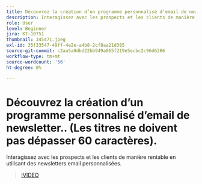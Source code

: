 ```yaml
---
title: Découvrez la création d’un programme personnalisé d’email de newsletter.. (Les titres ne doivent pas dépasser 60 caractères).
description: Interagissez avec les prospects et les clients de manière rentable en utilisant des newsletters email personnalisées.
role: User
level: Beginner
jira: KT-10751
thumbnail: 345471.jpeg
exl-id: 35f33547-49ff-4e2e-a4b8-2cf8aa21d385
source-git-commit: c2aa5a0dbd22bb949a865f219e5ecbc2c96d6286
workflow-type: tm+mt
source-wordcount: '56'
ht-degree: 0%

---
```


# Découvrez la création d’un programme personnalisé d’email de newsletter.. (Les titres ne doivent pas dépasser 60 caractères).

Interagissez avec les prospects et les clients de manière rentable en utilisant des newsletters email personnalisées.

>[!VIDEO](https://video.tv.adobe.com/v/345471/?quality=12&learn=on)
